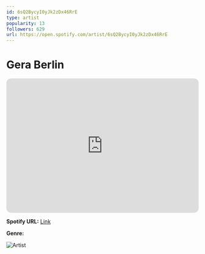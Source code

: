 ```yaml
---
id: 6sQ2BycyI0yJk2zDx46RrE
type: artist
popularity: 13
followers: 629
url: https://open.spotify.com/artist/6sQ2BycyI0yJk2zDx46RrE
---
```

# Gera Berlin

<iframe style="border-radius:12px" src="https://open.spotify.com/embed/artist/6sQ2BycyI0yJk2zDx46RrE" width="100%" height="352" frameBorder="0" allowfullscreen="" allow="autoplay; clipboard-write; encrypted-media; fullscreen; picture-in-picture" loading="lazy"></iframe>

**Spotify URL:** [Link](https://open.spotify.com/artist/6sQ2BycyI0yJk2zDx46RrE)

**Genre:** 

![Artist](https://i.scdn.co/image/ab6761610000e5ebddd5c0437566145532e2cd75)
